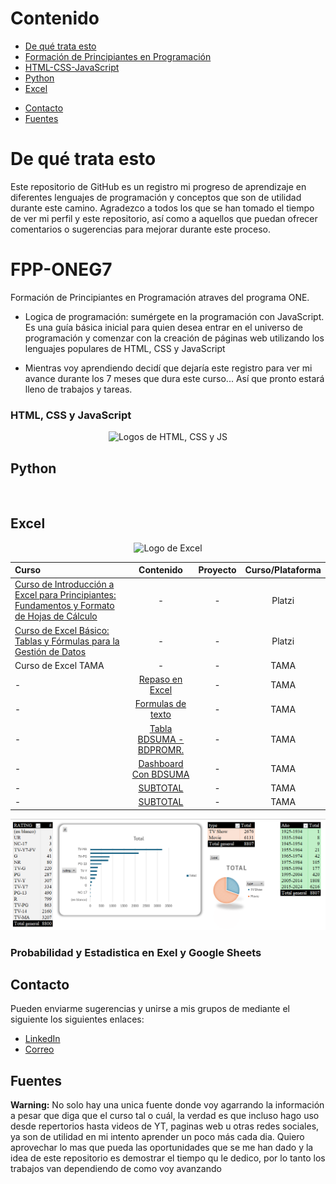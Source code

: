 # Contenido
- [De qué trata esto](#De-qué-trata-esto)
- [Formación de Principiantes en Programación](#fpp-oneg7)
- [HTML-CSS-JavaScript](#html-css-y-javascript)
- [Python](#Python)
- [Excel](#Excel)
<!-- [CIM](#--)
- [TAMA](#--) -->
- [Contacto](#Contacto)
- [Fuentes](#fuentes)

# De qué trata esto
Este repositorio de GitHub es un registro mi progreso de aprendizaje en diferentes lenguajes de programación y conceptos que son de utilidad durante este camino. Agradezco a todos los que se han tomado el tiempo de ver mi perfil y este repositorio, así como a aquellos que puedan ofrecer comentarios o sugerencias para mejorar durante este proceso.

# FPP-ONEG7
 Formación de Principiantes en Programación atraves del programa ONE. 


- Logica de programación: sumérgete en la programación con JavaScript.
Es una guía básica inicial para quien desea entrar en el universo de programación y comenzar con la creación de páginas web utilizando los lenguajes populares de HTML, CSS y JavaScript

- Mientras voy aprendiendo decidí que dejaría este registro para ver mi avance durante los 7 meses que dura este curso... Así que pronto estará lleno de trabajos y tareas.

### HTML, CSS y JavaScript
<p align="center">
<img alt="Logos de HTML, CSS y JS" src="/HTML, CSS y JavaScript/FPP-ONEG7/img/Sin título.png">
</p>
<!--[Proyecto]( )-->

## Python
<p align="center">
<img src="">
</p>

## Excel
<p align="center">
<img alt="Logo de Excel" src="">
</p>

| Curso                                                                                                                 |  Contenido |    Proyecto    |  Curso/Plataforma  |
| :--------------------------------------------------------------------------------------------------------------------- | :--------: | :------------: | :----------: |
| [Curso de Introducción a Excel para Principiantes: Fundamentos y Formato de Hojas de Cálculo](https://platzi.com/p/AnLeQu/curso/3639-excel-intro/diploma/detalle/) | - | - | Platzi |
| [Curso de Excel Básico: Tablas y Fórmulas para la Gestión de Datos](https://platzi.com/p/AnLeQu/curso/3639-excel-intro/diploma/detalle/) | - | - | Platzi |
| Curso de Excel TAMA | - | - | TAMA |
| - | [Repaso en Excel](/Excel/1.%20REPASO1.xlsx)                          | - | TAMA |
| - | [Formulas de texto](/Excel/2.%20FORMULAS%20DE%20TEXTO.xlsx) | - | TAMA |
| - | [Tabla BDSUMA - BDPROMR.](/Excel/3.%20Tabla%20BDSUMA%20-%20BDPROMR..xlsx) | - | TAMA |
| - | [Dashboard Con BDSUMA](/Excel/4.%20Dashboard%20Con%20BDSUMA.xlsx) | - | TAMA |
| - | [SUBTOTAL](/Excel/5.SUBTOTAL.xlsx) | - | TAMA |
| - | [SUBTOTAL](/Excel/5.SUBTOTAL.xlsx) | - | TAMA |

<p align="center">
<img alt="Captura de pantalla de un trabajo de Excel" src="/Excel/Captura de pantalla 2023-12-16 150224.png">
</p>

### Probabilidad y Estadistica en Exel y Google Sheets

## Contacto
Pueden enviarme sugerencias y unirse a mis grupos de mediante el siguiente los siguientes enlaces:
  - [LinkedIn](https://www.linkedin.com/in/anlequ/)  
  - [Correo](AnLeQu@outlook.com)
  <!-- - [Telegram]()
  - [Discord](https://discord.gg/PDEy2m3ddz)
  -->

## Fuentes  
**Warning:** No solo hay una unica fuente donde voy agarrando la información a pesar que diga que el curso tal o cuál, la verdad es que incluso hago uso desde repertorios hasta videos de YT, paginas web u otras redes sociales, ya son de utilidad en mi intento aprender un poco más cada dia. Quiero aprovechar lo mas que pueda las oportunidades que se me han dado y la idea de este repositorio es demostrar el tiempo qu le dedico, por lo tanto los trabajos van dependiendo de como voy avanzando
<!--

- Videos de YouTube
Mas que videos voy a dejar canales que recomiendo y que han sido fuente para mi aprendizaje
- [DotCSV](https://www.youtube.com/channel/UCy5znSnfMsDwaLlROnZ7Qbg)
- [Pildoras de programación](https://www.youtube.com/@pildorasdeprogramacion)
- [Platzi](https://www.youtube.com/@Platzi)

- FPP-ONEG7 [alura LATAM](https://app.aluracursos.com/)


- CIM [Tec || itcr]

- TAMA [FUNDEPOS]




- Repositorios
-->
